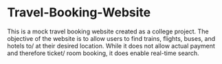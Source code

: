 # Travel-Booking-Website
 
This is a mock travel booking website created as a college project. The objective of the website is to allow users to find trains, flights, buses, and hotels to/ at their desired location. While it does not allow actual payment and therefore ticket/ room booking, it does enable real-time search.
